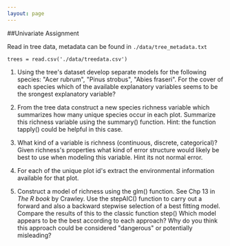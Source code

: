 ```yaml
---
layout: page
---
```


##Univariate Assignment

Read in tree data, metadata can be found in 
`./data/tree_metadata.txt`

`trees = read.csv('./data/treedata.csv')`

1) Using the tree's dataset develop separate models for the following species:
"Acer rubrum", "Pinus strobus", "Abies fraseri". For the cover of each species
which of the available explanatory variables seems to be the srongest
explanatory variable?

2) From the tree data construct a new species richness variable which summarizes
how many unique species occur in each plot. Summarize this richness variable 
using the summary() function. Hint: the function tapply() could be helpful
in this case.

3) What kind of a variable is richness (continuous, discrete, categorical)? 
Given richness's properties what kind of error structure would likely be best
to use when modeling this variable. Hint its not normal error. 

4) For each of the unique plot id's extract the environmental information 
available for that plot.

5) Construct a model of richness using the glm() function. See Chp 13 in 
_The R book_ by Crawley. 
Use the stepAIC() function to carry out a forward and also a backward stepwise
selection of a best fitting model. Compare the results of this to the classic
function step() Which model appears to be the best according to each approach?
Why do you think this approach could be considered "dangerous" or potentially 
misleading?

